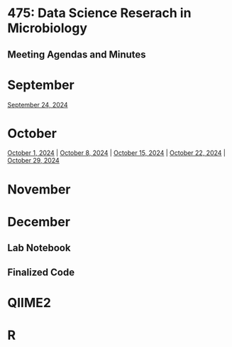 # 475: Data Science Reserach in Microbiology

## Meeting Agendas and Minutes
# September
[September 24, 2024](https://github.com/michellengho/MICB475-Group12/blob/main/Meeting_Minutes/Sep24.md)
# October
[October 1, 2024]() | [October 8, 2024]() | [October 15, 2024]() | [October 22, 2024]() | [October 29, 2024]() 
# November

# December

## Lab Notebook

## Finalized Code
# QIIME2
# R
